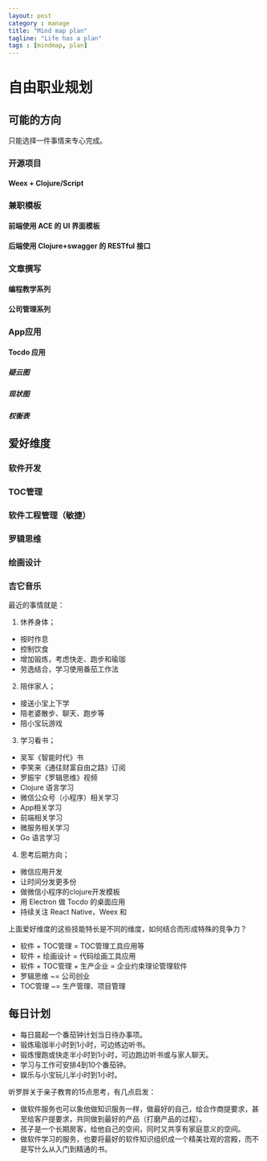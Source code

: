 ```yaml
---
layout: post
category : manage
title: "Mind map plan"
tagline: "Life has a plan"
tags : [mindmap, plan]
---
```


# 自由职业规划

## 可能的方向

只能选择一件事情来专心完成。

### 开源项目

#### Weex + Clojure/Script

### 兼职模板

#### 前端使用 ACE 的 UI 界面模板

#### 后端使用 Clojure+swagger 的 RESTful 接口

### 文章撰写

#### 编程教学系列

#### 公司管理系列

### App应用

#### Tocdo 应用

##### 疑云图
##### 现状图
##### 权衡表


## 爱好维度

### 软件开发
### TOC管理
### 软件工程管理（敏捷）
### 罗辑思维
### 绘画设计
### 吉它音乐

最近的事情就是：
1. 休养身体；
  - 按时作息
  - 控制饮食
  - 增加锻炼，考虑快走、跑步和瑜珈
  - 劳逸结合，学习使用番茄工作法
2. 陪伴家人；
  - 接送小宝上下学
  - 陪老婆散步、聊天、跑步等
  - 陪小宝玩游戏
3. 学习看书；
  - 吴军《智能时代》书
  - 李笑来《通往财富自由之路》订阅
  - 罗振宇《罗辑思维》视频
  - Clojure 语言学习
  - 微信公众号（小程序）相关学习
  - App相关学习
  - 前端相关学习
  - 微服务相关学习
  - Go 语言学习
4. 思考后期方向；
  - 微信应用开发
  - 让时间分发更多份
  - 做微信小程序的clojure开发模板
  - 用 Electron 做 Tocdo 的桌面应用
  - 持续关注 React Native，Weex 和

上面爱好维度的这些技能特长是不同的维度，如何结合而形成特殊的竞争力？

- 软件 + TOC管理 = TOC管理工具应用等
- 软件 + 绘画设计 = 代码绘画工具应用
- 软件 + TOC管理 + 生产企业 = 企业约束理论管理软件
- 罗辑思维 ~= 公司创业
- TOC管理 ~= 生产管理、项目管理

## 每日计划

 - 每日晨起一个番茄钟计划当日待办事项。
 - 锻炼瑜珈半小时到1小时，可边练边听书。
 - 锻炼慢跑或快走半小时到1小时，可边跑边听书或与家人聊天。
 - 学习与工作可安排4到10个番茄钟。
 - 娱乐与小宝玩儿半小时到1小时。


听罗胖关于亲子教育的15点思考，有几点启发：
  - 做软件服务也可以象他做知识服务一样，做最好的自己，给合作商提要求，甚至给客户提要求，共同做到最好的产品（打磨产品的过程）。
  - 孩子是一个长期房客，给他自己的空间，同时又共享有家庭意义的空间。
  - 做软件学习的服务，也要将最好的软件知识组织成一个精美壮观的宫殿，而不是写什么从入门到精通的书。
